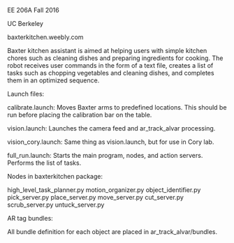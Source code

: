 EE 206A Fall 2016

UC Berkeley

baxterkitchen.weebly.com


Baxter kitchen assistant is aimed at helping users with simple kitchen chores such as cleaning dishes and preparing ingredients for cooking. The robot receives user commands in the form of a text file, creates a list of tasks such as chopping vegetables and cleaning dishes, and completes them in an optimized sequence. 

Launch files:

calibrate.launch: Moves Baxter arms to predefined locations. This should be run before placing the calibration bar on the table.

vision.launch: Launches the camera feed and ar_track_alvar processing.

vision_cory.launch: Same thing as vision.launch, but for use in Cory lab.

full_run.launch: Starts the main program, nodes, and action servers. Performs the list of tasks.

Nodes in baxterkitchen package:

high_level_task_planner.py
motion_organizer.py
object_identifier.py
pick_server.py
place_server.py
move_server.py
cut_server.py
scrub_server.py
untuck_server.py


AR tag bundles:

All bundle definition for each object are placed in ar_track_alvar/bundles.
